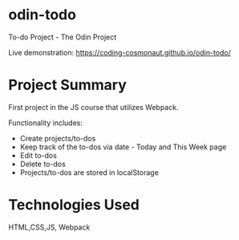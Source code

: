 # odin-todo

To-do Project - The Odin Project

Live demonstration: https://coding-cosmonaut.github.io/odin-todo/

# Project Summary

First project in the JS course that utilizes Webpack.

Functionality includes: 
- Create projects/to-dos
- Keep track of the to-dos via date - Today and This Week page
- Edit to-dos
- Delete to-dos
- Projects/to-dos are stored in localStorage

# Technologies Used

HTML,CSS,JS, Webpack
